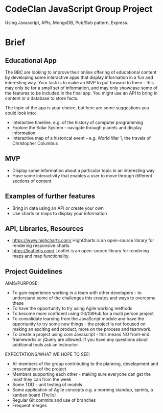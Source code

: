 # CodeClan JavaScript Group Project

Using Javascript, APIs, MongoDB, Pub/Sub pattern, Express.

# Brief

## Educational App

The BBC are looking to improve their online offering of educational content by developing some interactive apps that display information in a fun and interesting way. Your task is to make an MVP to put forward to them - this may only be for a small set of information, and may only showcase some of the features to be included in the final app. You might use an API to bring in content or a database to store facts.

The topic of the app is your choice, but here are some suggestions you could look into:

- Interactive timeline, e.g. of the history of computer programming
- Explore the Solar System - navigate through planets and display information
- Interactive map of a historical event - e.g. World War 1, the travels of Christopher Columbus

## MVP

- Display some information about a particular topic in an interesting way
- Have some interactivity that enables a user to move through different sections of content

## Examples of further features

- Bring in data using an API or create your own
- Use charts or maps to display your information

## API, Libraries, Resources

- https://www.highcharts.com/ HighCharts is an open-source library for rendering responsive charts.
- https://leafletjs.com/ Leaflet is an open-source library for rendering maps and map functionality.

## Project Guidelines

AIMS/PURPOSE:

- To gain experience working in a team with other developers - to understand some of the challenges this creates and ways to overcome these
- To have the opportunity to try using Agile working methods
- To become more confident using Git/GitHub for a multi person project
- To consolidate learning from the JavaScript module and have the opportunity to try some new things - the project is not focused on making an exciting end product, more on the process and teamwork. 
- To create a project using core Javascript - this means NO front-end frameworks or jQuery are allowed. If you have any questions about additional tools ask an instructor.

EXPECTATIONS/WHAT WE HOPE TO SEE:

- All members of the group contributing to the planning, development and presentation of the project
- Members supporting each other - making sure everyone can get the most they can from the week
- Some TDD - unit testing of models
- Some application of Agile concepts e.g. a morning standup, sprints, a kanban board (Trello)
- Regular Git commits and use of branches
- Frequent merges
